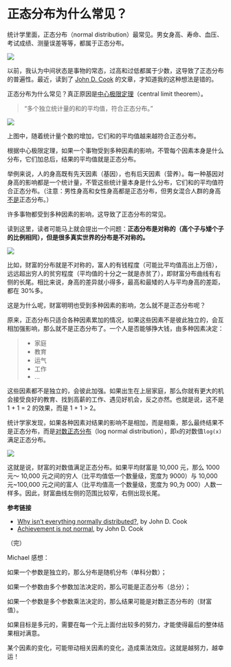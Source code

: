 # 正态分布为什么常见？

统计学里面，正态分布（normal distribution）最常见。男女身高、寿命、血压、考试成绩、测量误差等等，都属于正态分布。

![](http://www.ruanyifeng.com/blogimg/asset/2017/bg2017073001.png)

以前，我认为中间状态是事物的常态，过高和过低都属于少数，这导致了正态分布的普遍性。最近，读到了 [John D. Cook](https://www.johndcook.com/blog/2015/03/09/why-isnt-everything-normally-distributed/) 的文章，才知道我的这种想法是错的。

正态分布为什么常见？真正原因是[中心极限定理](https://baike.baidu.com/item/%E4%B8%AD%E5%BF%83%E6%9E%81%E9%99%90%E5%AE%9A%E7%90%86)（central limit theorem）。

> “多个独立统计量的和的平均值，符合正态分布。”

![](http://www.ruanyifeng.com/blogimg/asset/2017/bg2017073002.gif)

上图中，随着统计量个数的增加，它们和的平均值越来越符合正态分布。

根据中心极限定理，如果一个事物受到多种因素的影响，不管每个因素本身是什么分布，它们加总后，结果的平均值就是正态分布。

举例来说，人的身高既有先天因素（基因），也有后天因素（营养）。每一种基因对身高的影响都是一个统计量，不管这些统计量本身是什么分布，它们和的平均值符合正态分布。（注意：男性身高和女性身高都是正态分布，但男女混合人群的身高[不是](https://www.johndcook.com/blog/2008/11/25/distribution-of-adult-heights/)正态分布。）

许多事物都受到多种因素的影响，这导致了正态分布的常见。

读到这里，读者可能马上就会提出一个问题：**正态分布是对称的（高个子与矮个子的比例相同），但是很多真实世界的分布是不对称的。**

![](http://www.ruanyifeng.com/blogimg/asset/2017/bg2017073003.png)

比如，财富的分布就是不对称的，富人的有钱程度（可能比平均值高出上万倍），远远超出穷人的贫穷程度（平均值的十分之一就是赤贫了），即财富分布曲线有右侧的长尾。相比来说，身高的差异就小得多，最高和最矮的人与平均身高的差距，都在 30%多。

这是为什么呢，财富明明也受到多种因素的影响，怎么就不是正态分布呢？

原来，正态分布只适合各种因素累加的情况，如果这些因素不是彼此独立的，会互相加强影响，那么就不是正态分布了。一个人是否能够挣大钱，由多种因素决定：

> - 家庭
> - 教育
> - 运气
> - 工作
> - ...

这些因素都不是独立的，会彼此加强。如果出生在上层家庭，那么你就有更大的机会接受良好的教育、找到高薪的工作、遇见好机会，反之亦然。也就是说，这不是 1 + 1 = 2 的效果，而是 1 + 1 > 2。

统计学家发现，如果各种因素对结果的影响不是相加，而是相乘，那么最终结果不是正态分布，而是[对数正态分布](https://baike.baidu.com/item/%E5%AF%B9%E6%95%B0%E6%AD%A3%E6%80%81%E5%88%86%E5%B8%83)（log normal distribution），即`x`的对数值`log(x)`满足正态分布。

![](http://www.ruanyifeng.com/blogimg/asset/2017/bg2017073004.gif)

这就是说，财富的对数值满足正态分布。如果平均财富是 10,000 元，那么 1000 元～ 10,000 元之间的穷人（比平均值低一个数量级，宽度为 9000）与 10,000 元~100,000 元之间的富人（比平均值高一个数量级，宽度为 90,为 000）人数一样多。因此，财富曲线左侧的范围比较窄，右侧出现长尾。

**参考链接**

- [Why isn’t everything normally distributed?](https://www.johndcook.com/blog/2015/03/09/why-isnt-everything-normally-distributed/), by John D. Cook
- [Achievement is not normal](https://www.johndcook.com/blog/2015/03/09/why-isnt-everything-normally-distributed/), by John D. Cook

（完）

Michael 感想：

如果一个参数是独立的，那么分布是随机分布（单科分数）；

如果一个参数由多个参数加法决定的，那么可能是正态分布（总分）；

如果一个参数是多个参数乘法决定的，那么结果可能是对数正态分布的（财富值）。

如果目标是多元的，需要在每一个元上面付出较多的努力，才能使得最后的整体结果相对满意。

某个因素的变化，可能带动相关因素的变化，造成乘法效应。这就是越努力，越幸运！
